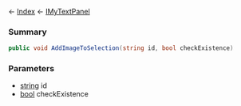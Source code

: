 ← [Index](Api-Index) ← [IMyTextPanel](Sandbox.ModAPI.Ingame.IMyTextPanel)

### Summary

```csharp
public void AddImageToSelection(string id, bool checkExistence)
```

### Parameters

* [string](https://docs.microsoft.com/en-us/dotnet/api/system.string?view=netframework-4.6) id
* [bool](https://docs.microsoft.com/en-us/dotnet/api/system.boolean?view=netframework-4.6) checkExistence
